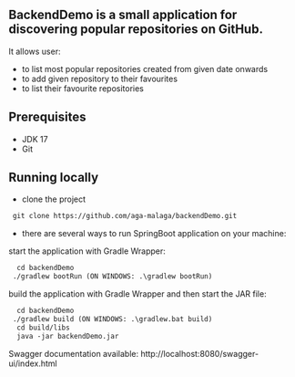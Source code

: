 ## BackendDemo is a small application for discovering popular repositories on GitHub. 
It allows user:<br>
  - to list most popular repositories created from given date onwards<br>
  - to add given repository to their favourites
  - to list their favourite repositories

## Prerequisites
  - JDK 17
  - Git
    
## Running locally
- clone the project
```markdown
 git clone https://github.com/aga-malaga/backendDemo.git
```
- there are several ways to run SpringBoot application on your machine:

 start the application with Gradle Wrapper:
```markdown
  cd backendDemo
 ./gradlew bootRun (ON WINDOWS: .\gradlew bootRun)
```
 build the application with Gradle Wrapper and then start the JAR file:
```markdown
  cd backendDemo
 ./gradlew build (ON WINDOWS: .\gradlew.bat build)
  cd build/libs
  java -jar backendDemo.jar
```
Swagger documentation available:
http://localhost:8080/swagger-ui/index.html

